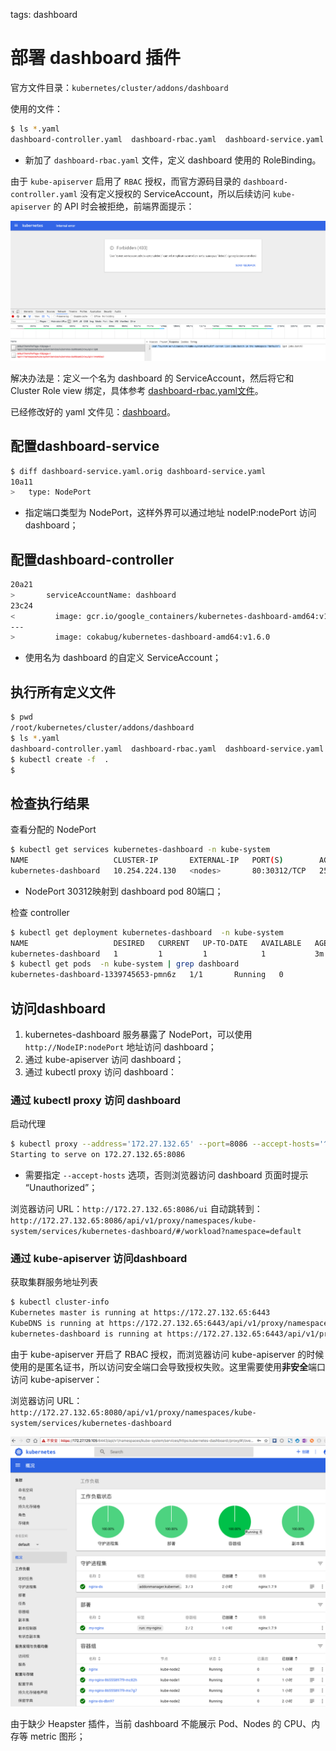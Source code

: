 <!-- toc -->

tags: dashboard

# 部署 dashboard 插件

官方文件目录：`kubernetes/cluster/addons/dashboard`

使用的文件：

``` bash
$ ls *.yaml
dashboard-controller.yaml  dashboard-rbac.yaml  dashboard-service.yaml
```

+ 新加了 `dashboard-rbac.yaml` 文件，定义 dashboard 使用的 RoleBinding。

由于 `kube-apiserver` 启用了 `RBAC` 授权，而官方源码目录的 `dashboard-controller.yaml` 没有定义授权的 ServiceAccount，所以后续访问 `kube-apiserver` 的 API 时会被拒绝，前端界面提示：

![dashboard-403.png](./images/dashboard-403.png)

解决办法是：定义一个名为 dashboard 的 ServiceAccount，然后将它和 Cluster Role view 绑定，具体参考 [dashboard-rbac.yaml文件](./manifests/dashboard/dashboard-rbac.yaml)。

已经修改好的 yaml 文件见：[dashboard](https://github.com/opsnull/follow-me-install-kubernetes-cluster/blob/master/manifests/dashboard)。

## 配置dashboard-service

``` bash
$ diff dashboard-service.yaml.orig dashboard-service.yaml
10a11
>   type: NodePort
```

+ 指定端口类型为 NodePort，这样外界可以通过地址 nodeIP:nodePort 访问 dashboard；

## 配置dashboard-controller

``` bash
20a21
>       serviceAccountName: dashboard
23c24
<         image: gcr.io/google_containers/kubernetes-dashboard-amd64:v1.6.0
---
>         image: cokabug/kubernetes-dashboard-amd64:v1.6.0
```

+ 使用名为 dashboard 的自定义 ServiceAccount；

## 执行所有定义文件

``` bash
$ pwd
/root/kubernetes/cluster/addons/dashboard
$ ls *.yaml
dashboard-controller.yaml  dashboard-rbac.yaml  dashboard-service.yaml
$ kubectl create -f  .
$
```

## 检查执行结果

查看分配的 NodePort

``` bash
$ kubectl get services kubernetes-dashboard -n kube-system
NAME                   CLUSTER-IP       EXTERNAL-IP   PORT(S)        AGE
kubernetes-dashboard   10.254.224.130   <nodes>       80:30312/TCP   25s
```

+ NodePort 30312映射到 dashboard pod 80端口；

检查 controller

``` bash
$ kubectl get deployment kubernetes-dashboard  -n kube-system
NAME                   DESIRED   CURRENT   UP-TO-DATE   AVAILABLE   AGE
kubernetes-dashboard   1         1         1            1           3m
$ kubectl get pods  -n kube-system | grep dashboard
kubernetes-dashboard-1339745653-pmn6z   1/1       Running   0          4m
```

## 访问dashboard

1. kubernetes-dashboard 服务暴露了 NodePort，可以使用 `http://NodeIP:nodePort` 地址访问 dashboard；
1. 通过 kube-apiserver 访问 dashboard；
1. 通过 kubectl proxy 访问 dashboard：

### 通过 kubectl proxy 访问 dashboard

启动代理

``` bash
$ kubectl proxy --address='172.27.132.65' --port=8086 --accept-hosts='^*$'
Starting to serve on 172.27.132.65:8086
```

+ 需要指定 `--accept-hosts` 选项，否则浏览器访问 dashboard 页面时提示 “Unauthorized”；

浏览器访问 URL：`http://172.27.132.65:8086/ui`
自动跳转到：`http://172.27.132.65:8086/api/v1/proxy/namespaces/kube-system/services/kubernetes-dashboard/#/workload?namespace=default`

### 通过 kube-apiserver 访问dashboard

获取集群服务地址列表

``` bash
$ kubectl cluster-info
Kubernetes master is running at https://172.27.132.65:6443
KubeDNS is running at https://172.27.132.65:6443/api/v1/proxy/namespaces/kube-system/services/kube-dns
kubernetes-dashboard is running at https://172.27.132.65:6443/api/v1/proxy/namespaces/kube-system/services/kubernetes-dashboard
```

由于 kube-apiserver 开启了 RBAC 授权，而浏览器访问 kube-apiserver 的时候使用的是匿名证书，所以访问安全端口会导致授权失败。这里需要使用**非安全**端口访问 kube-apiserver：

浏览器访问 URL：`http://172.27.132.65:8080/api/v1/proxy/namespaces/kube-system/services/kubernetes-dashboard`

![kubernetes-dashboard](./images/dashboard.png)

由于缺少 Heapster 插件，当前 dashboard 不能展示 Pod、Nodes 的 CPU、内存等 metric 图形；